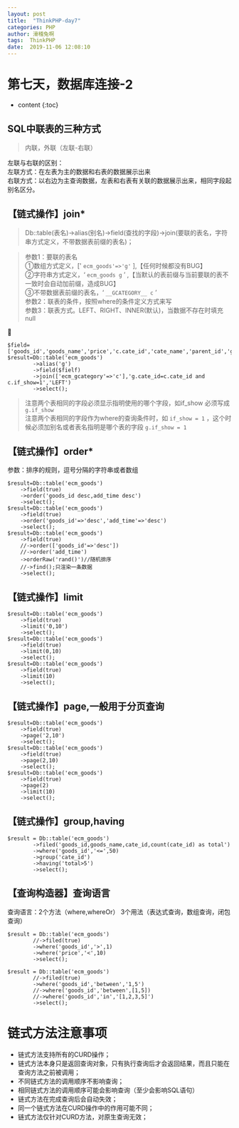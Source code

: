 ```yaml
---
layout: post
title:  "ThinkPHP-day7"
categories: PHP
author: 滑稽兔啊
tags:  ThinkPHP
date:  2019-11-06 12:08:10
---
```


# 第七天，数据库连接-2









* content
{:toc}
## SQL中联表的三种方式

> 内联，外联（左联-右联）

左联与右联的区别：<br>
左联方式：在左表为主的数据和右表的数据展示出来<br>
右联方式：以右边为主查询数据，左表和右表有关联的数据展示出来，相同字段起别名区分。<br>



## 【链式操作】join*

> Db::table(表名)->alias(别名)->field(查找的字段)->join(要联的表名，字符串方式定义，不带数据表前缀的表名)；

>参数1：要联的表名 <br>
>		①数组方式定义，[' ```ecm_goods'=>'g'``` ],【任何时候都没有BUG】<br>
>		②字符串方式定义，‘ ```ecm_goods g``` ’ ,【当默认的表前缀与当前要联的表不一致时会自动加前缀，造成BUG】<br>
>		③不带数据表前缀的表名，‘ ```__GCATEGORY__ c``` ’ <br>
>参数2：联表的条件，按照where的条件定义方式来写 <br>
>参数3：联表方式。LEFT、RIGHT、INNER(默认)，当数据不存在时填充null <br>


:arrow_down_small:
```
$field=['goods_id','goods_name','price','c.cate_id','cate_name','parent_id','g.if_show'];
$result=Db::table('ecm_goods')
		->alias('g')
		->field($fielf)
		->join(['ecm_gcategory'=>'c'],'g.cate_id=c.cate_id and c.if_show=1','LEFT')
		->select();
```

> 注意两个表相同的字段必须显示指明使用的哪个字段，如if_show 必须写成 ```g.if_show``` <br>
> 注意两个表相同的字段作为where的查询条件时，如 ```if_show = 1``` ，这个时候必须加别名或者表名指明是哪个表的字段 ```g.if_show = 1```



## 【链式操作】order*

参数：排序的规则，逗号分隔的字符串或者数组

```
$result=Db::table('ecm_goods')
	->field(true)
	->order('goods_id desc,add_time desc')
	->select();
$result=Db::table('ecm_goods')
	->field(true)
	->order('goods_id'=>'desc','add_time'=>'desc')
	->select();
$result=Db::table('ecm_goods')
	->field(true)
	//->order(['goods_id'=>'desc'])
	//->order('add_time')
	->orderRaw('rand()')//随机排序
	//->find();只渲染一条数据
	->select();
```



## 【链式操作】limit

```
$result=Db::table('ecm_goods')
	->field(true)
	->limit('0,10')
	->select();
$result=Db::table('ecm_goods')
	->field(true)
	->limit(0,10)
	->select();
$result=Db::table('ecm_goods')
	->field(true)
	->limit(10)
	->select();
```



## 【链式操作】page,一般用于分页查询

```
$result=Db::table('ecm_goods')
	->field(true)
	->page('2,10')
	->select();
$result=Db::table('ecm_goods')
	->field(true)
	->page(2,10)
	->select();
$result=Db::table('ecm_goods')
	->field(true)
	->page(2)
	->limit(10)
	->select();
```



## 【链式操作】group,having

```
$result = Db::table('ecm_goods')
		->filed('goods_id,goods_name,cate_id,count(cate_id) as total')
		->where('goods_id','<=',50)
		->group('cate_id')
		->having('total>5')
		->select();
```


## 【查询构造器】查询语言

查询语言：2个方法（where,whereOr） 3个用法（表达式查询，数组查询，闭包查询）

```
$result = Db::table('ecm_goods')
		//->filed(true)
		->where('goods_id','>',1)
		->where('price','<',10)
		->select();
```

```
$result = Db::table('ecm_goods')
		//->filed(true)
		->where('goods_id','between','1,5')
		//->where('goods_id','between',[1,5])
		//->where('goods_id','in','[1,2,3,5]')
		->select();
```



# 链式方法注意事项

- 链式方法支持所有的CURD操作；<br>
- 链式方法本身只是返回查询对象，只有执行查询后才会返回结果，而且只能在查询方法之前被调用；<br>
- 不同链式方法的调用顺序不影响查询；<br>
- 相同链式方法的调用顺序可能会影响查询（至少会影响SQL语句）<br>
- 链式方法在完成查询后会自动失效；<br>
- 同一个链式方法在CURD操作中的作用可能不同；<br>
- 链式方法仅针对CURD方法，对原生查询无效；<br>


